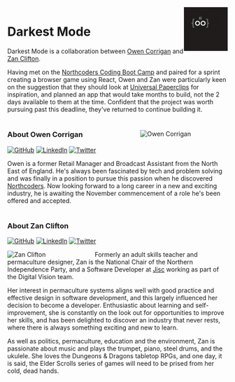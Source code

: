 <img src="https://github.com/darkest-mode/.github/blob/main/images/darkestmode.gif" width=100px align=right alt="Darkest Mode"/>

# Darkest Mode

Darkest Mode is a collaboration between [Owen Corrigan](https://github.com/ojcorrigan) and [Zan Clifton](https://github.com/ZanClifton).

Having met on the [Northcoders Coding Boot Camp](https://northcoders.com/our-courses/coding-bootcamp) and paired for a sprint creating a browser game using React, Owen and Zan were particularly keen on the suggestion that they should look at [Universal Paperclips](https://www.decisionproblem.com/paperclips/) for inspiration, and planned an app that would take months to build, not the 2 days available to them at the time. Confident that the project was worth pursuing past this deadline, they've returned to continue building it.

#

<img src="https://avatars.githubusercontent.com/u/98897275?v=4" width=200px align=right alt="Owen Corrigan"/>

### About Owen Corrigan

[![GitHub](https://img.shields.io/badge/github-%23121011.svg?style=for-the-badge&logo=github&logoColor=white&style=social-media)](https://github.com/ojcorrigan)
[![LinkedIn](https://img.shields.io/badge/linkedin-%230077B5.svg?style=for-the-badge&logo=linkedin&logoColor=white&style=social-media)](https://www.linkedin.com/in/owen-corrigan-92a753182/)
[![Twitter](https://img.shields.io/badge/Twitter-%231DA1F2.svg?style=for-the-badge&logo=Twitter&logoColor=white&style=social-media)](https://twitter.com/OwenCorrigan05)

Owen is a former Retail Manager and Broadcast Assistant from the North East of England. He's always been fascinated by tech and problem solving and was finally in a position to pursue this passion when he discovered [Northcoders](https://northcoders.com/). Now looking forward to a long career in a new and exciting industry, he is awaiting the November commencement of a role he's been offered and accepted.

#

### About Zan Clifton

[![GitHub](https://img.shields.io/badge/github-%23121011.svg?style=for-the-badge&logo=github&logoColor=white&style=social-media)](https://github.com/ZanClifton)
[![LinkedIn](https://img.shields.io/badge/linkedin-%230077B5.svg?style=for-the-badge&logo=linkedin&logoColor=white&style=social-media)](https://www.linkedin.com/in/zan-clifton/)
[![Twitter](https://img.shields.io/badge/Twitter-%231DA1F2.svg?style=for-the-badge&logo=Twitter&logoColor=white&style=social-media)](https://twitter.com/ZanClifton)

<img src="https://avatars.githubusercontent.com/u/108344587?v=4" width=200px align=left alt="Zan Clifton"/>

Formerly an adult skills teacher and permaculture designer, Zan is the National Chair of the Northern Independence Party, and a Software Developer at [Jisc](https://www.jisc.ac.uk/) working as part of the Digital Vision team.

Her interest in permaculture systems aligns well with good practice and effective design in software development, and this largely influenced her decision to become a developer. Enthusiastic about learning and self-improvement, she is constantly on the look out for opportunities to improve her skills, and has been delighted to discover an industry that never rests, where there is always something exciting and new to learn.

As well as politics, permaculture, education and the environment, Zan is passionate about music and plays the trumpet, piano, steel drums, and the ukulele. She loves the Dungeons & Dragons tabletop RPGs, and one day, it is said, the Elder Scrolls series of games will need to be prised from her cold, dead hands.
